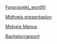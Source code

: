 [Forprosjekt_wordfil](https://1drv.ms/w/s!An4Z2t_LGP8EgfcWLFxi_0dPhQg29w?e=6Fj1Y6)

[Midtveis presentasjon](https://onedrive.live.com/edit.aspx?resid=5B2138BB7564E778!12221&ithint=file%2cpptx&authkey=!ALqJBvB1H1cp9IE)

[Midveis Manus](https://onedrive.live.com/edit.aspx?resid=5B2138BB7564E778!12223&ithint=file%2cdocx&authkey=!AHZ1b-sG0NKiVwc)

[Bachelorrapport](https://1drv.ms/w/s!An4Z2t_LGP8EgvV-FHyr9vGKmfx9Ew?e=n8bmdv)
